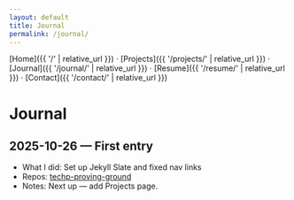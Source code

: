 ```yaml
---
layout: default
title: Journal
permalink: /journal/
---
```


[Home]({{ '/' | relative_url }}) · [Projects]({{ '/projects/' | relative_url }}) · [Journal]({{ '/journal/' | relative_url }}) · [Resume]({{ '/resume/' | relative_url }}) · [Contact]({{ '/contact/' | relative_url }})

# Journal

## 2025-10-26 — First entry
- What I did: Set up Jekyll Slate and fixed nav links
- Repos: [techp-proving-ground](https://github.com/kristophertaylorsec/techp-proving-ground)
- Notes: Next up — add Projects page.
